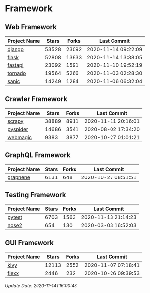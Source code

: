 # Framework

## Web Framework
| Project Name | Stars | Forks | Last Commit |
| ------------ | ----- | ----- | ----------- |
| [django](https://github.com/django/django) | 53528 | 23092 | 2020-11-14 09:22:09 |
| [flask](https://github.com/pallets/flask) | 52808 | 13933 | 2020-11-14 13:38:05 |
| [fastapi](https://github.com/tiangolo/fastapi) | 23092 | 1591 | 2020-11-10 19:52:19 |
| [tornado](https://github.com/tornadoweb/tornado) | 19564 | 5266 | 2020-11-03 02:28:30 |
| [sanic](https://github.com/huge-success/sanic) | 14249 | 1294 | 2020-11-06 06:32:04 |

## Crawler Framework
| Project Name | Stars | Forks | Last Commit |
| ------------ | ----- | ----- | ----------- |
| [scrapy](https://github.com/scrapy/scrapy) | 38889 | 8911 | 2020-11-11 20:16:01 |
| [pyspider](https://github.com/binux/pyspider) | 14686 | 3541 | 2020-08-02 17:34:20 |
| [webmagic](https://github.com/code4craft/webmagic) | 9383 | 3877 | 2020-10-27 01:01:21 |

## GraphQL Framework
| Project Name | Stars | Forks | Last Commit |
| ------------ | ----- | ----- | ----------- |
| [graphene](https://github.com/graphql-python/graphene) | 6131 | 648 | 2020-10-27 08:51:51 |

## Testing Framework
| Project Name | Stars | Forks | Last Commit |
| ------------ | ----- | ----- | ----------- |
| [pytest](https://github.com/pytest-dev/pytest) | 6703 | 1563 | 2020-11-13 21:14:23 |
| [nose2](https://github.com/nose-devs/nose2) | 654 | 130 | 2020-03-03 16:52:03 |

## GUI Framework
| Project Name | Stars | Forks | Last Commit |
| ------------ | ----- | ----- | ----------- |
| [kivy](https://github.com/kivy/kivy) | 12113 | 2552 | 2020-11-07 07:18:41 |
| [flexx](https://github.com/flexxui/flexx) | 2446 | 232 | 2020-10-26 09:39:53 |

*Update Date: 2020-11-14T16:00:48*